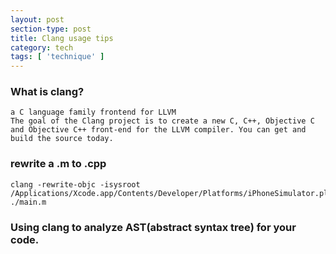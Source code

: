 ```yaml
---
layout: post
section-type: post
title: Clang usage tips
category: tech
tags: [ 'technique' ]
---
```

### What is clang?
	
	a C language family frontend for LLVM
	The goal of the Clang project is to create a new C, C++, Objective C and Objective C++ front-end for the LLVM compiler. You can get and build the source today.

### rewrite a .m to .cpp

	clang -rewrite-objc -isysroot /Applications/Xcode.app/Contents/Developer/Platforms/iPhoneSimulator.platform/Developer/SDKs/iPhoneSimulator.sdk ./main.m

### Using clang to analyze AST(abstract syntax tree) for your code.
	